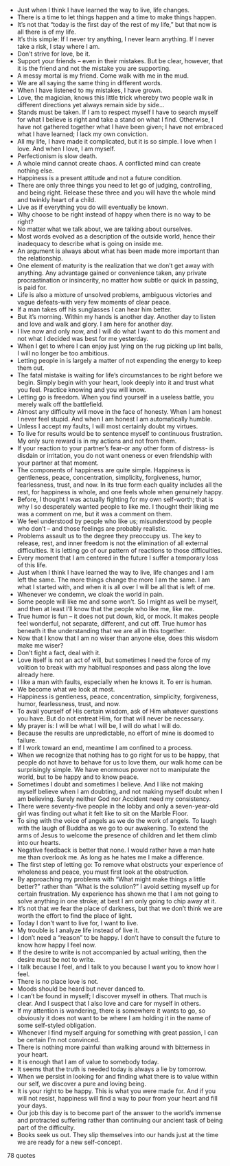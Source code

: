  - Just when I think I have learned the way to live, life changes.
 - There is a time to let things happen and a time to make things happen.
 - It’s not that “today is the first day of the rest of my life,” but that now is all there is of my life.
 - It’s this simple: If I never try anything, I never learn anything. If I never take a risk, I stay where I am.
 - Don’t strive for love, be it.
 - Support your friends – even in their mistakes. But be clear, however, that it is the friend and not the mistake you are supporting.
 - A messy mortal is my friend. Come walk with me in the mud.
 - We are all saying the same thing in different words.
 - When I have listened to my mistakes, I have grown.
 - Love, the magician, knows this little trick whereby two people walk in different directions yet always remain side by side...
 - Stands must be taken. If I am to respect myself I have to search myself for what I believe is right and take a stand on what I find. Otherwise, I have not gathered together what I have been given; I have not embraced what I have learned; I lack my own conviction.
 - All my life, I have made it complicated, but it is so simple. I love when I love. And when I love, I am myself.
 - Perfectionism is slow death.
 - A whole mind cannot create chaos. A conflicted mind can create nothing else.
 - Happiness is a present attitude and not a future condition.
 - There are only three things you need to let go of judging, controlling, and being right. Release these three and you will have the whole mind and twinkly heart of a child.
 - Live as if everything you do will eventually be known.
 - Why choose to be right instead of happy when there is no way to be right?
 - No matter what we talk about, we are talking about ourselves.
 - Most words evolved as a description of the outside world, hence their inadequacy to describe what is going on inside me.
 - An argument is always about what has been made more important than the relationship.
 - One element of maturity is the realization that we don’t get away with anything. Any advantage gained or convenience taken, any private procrastination or insincerity, no matter how subtle or quick in passing, is paid for.
 - Life is also a mixture of unsolved problems, ambiguous victories and vague defeats-with very few moments of clear peace.
 - If a man takes off his sunglasses I can hear him better.
 - But it’s morning. Within my hands is another day. Another day to listen and love and walk and glory. I am here for another day.
 - I live now and only now, and I will do what I want to do this moment and not what I decided was best for me yesterday.
 - When I get to where I can enjoy just lying on the rug picking up lint balls, I will no longer be too ambitious.
 - Letting people in is largely a matter of not expending the energy to keep them out.
 - The fatal mistake is waiting for life’s circumstances to be right before we begin. Simply begin with your heart, look deeply into it and trust what you feel. Practice knowing and you will know.
 - Letting go is freedom. When you find yourself in a useless battle, you merely walk off the battlefield.
 - Almost any difficulty will move in the face of honesty. When I am honest I never feel stupid. And when I am honest I am automatically humble.
 - Unless I accept my faults, I will most certainly doubt my virtues.
 - To live for results would be to sentence myself to continuous frustration. My only sure reward is in my actions and not from them.
 - If your reaction to your partner’s fear-or any other form of distress- is disdain or irritation, you do not want oneness or even friendship with your partner at that moment.
 - The components of happiness are quite simple. Happiness is gentleness, peace, concentration, simplicity, forgiveness, humor, fearlessness, trust, and now. In its true form each quality includes all the rest, for happiness is whole, and one feels whole when genuinely happy.
 - Before, I thought I was actually fighting for my own self-worth; that is why I so desperately wanted people to like me. I thought their liking me was a comment on me, but it was a comment on them.
 - We feel understood by people who like us; misunderstood by people who don’t – and those feelings are probably realistic.
 - Problems assault us to the degree they preoccupy us. The key to release, rest, and inner freedom is not the elimination of all external difficulties. It is letting go of our pattern of reactions to those difficulties.
 - Every moment that I am centered in the future I suffer a temporary loss of this life.
 - Just when I think I have learned the way to live, life changes and I am left the same. The more things change the more I am the same. I am what I started with, and when it is all over I will be all that is left of me.
 - Whenever we condemn, we cloak the world in pain.
 - Some people will like me and some won’t. So I might as well be myself, and then at least I’ll know that the people who like me, like me.
 - True humor is fun – it does not put down, kid, or mock. It makes people feel wonderful, not separate, different, and cut off. True humor has beneath it the understanding that we are all in this together.
 - Now that I know that I am no wiser than anyone else, does this wisdom make me wiser?
 - Don’t fight a fact, deal with it.
 - Love itself is not an act of will, but sometimes I need the force of my volition to break with my habitual responses and pass along the love already here.
 - I like a man with faults, especially when he knows it. To err is human.
 - We become what we look at most.
 - Happiness is gentleness, peace, concentration, simplicity, forgiveness, humor, fearlessness, trust, and now.
 - To avail yourself of His certain wisdom, ask of Him whatever questions you have. But do not entreat Him, for that will never be necessary.
 - My prayer is: I will be what I will be, I will do what I will do.
 - Because the results are unpredictable, no effort of mine is doomed to failure.
 - If I work toward an end, meantime I am confined to a process.
 - When we recognize that nothing has to go right for us to be happy, that people do not have to behave for us to love them, our walk home can be surprisingly simple. We have enormous power not to manipulate the world, but to be happy and to know peace.
 - Sometimes I doubt and sometimes I believe. And I like not making myself believe when I am doubting, and not making myself doubt when I am believing. Surely neither God nor Accident need my consistency.
 - There were seventy-five people in the lobby and only a seven-year-old girl was finding out what it felt like to sit on the Marble Floor.
 - To sing with the voice of angels as we do the work of angels. To laugh with the laugh of Buddha as we go to our awakening. To extend the arms of Jesus to welcome the presence of children and let them climb into our hearts.
 - Negative feedback is better that none. I would rather have a man hate me than overlook me. As long as he hates me I make a difference.
 - The first step of letting go: To remove what obstructs your experience of wholeness and peace, you must first look at the obstruction.
 - By approaching my problems with “What might make things a little better?” rather than “What is the solution?” I avoid setting myself up for certain frustration. My experience has shown me that I am not going to solve anything in one stroke; at best I am only going to chip away at it.
 - It’s not that we fear the place of darkness, but that we don’t think we are worth the effort to find the place of light.
 - Today I don’t want to live for, I want to live.
 - My trouble is I analyze life instead of live it.
 - I don’t need a “reason” to be happy. I don’t have to consult the future to know how happy I feel now.
 - If the desire to write is not accompanied by actual writing, then the desire must be not to write.
 - I talk because I feel, and I talk to you because I want you to know how I feel.
 - There is no place love is not.
 - Moods should be heard but never danced to.
 - I can’t be found in myself; I discover myself in others. That much is clear. And I suspect that I also love and care for myself in others.
 - If my attention is wandering, there is somewhere it wants to go, so obviously it does not want to be where I am holding it in the name of some self-styled obligation.
 - Whenever I find myself arguing for something with great passion, I can be certain I’m not convinced.
 - There is nothing more painful than walking around with bitterness in your heart.
 - It is enough that I am of value to somebody today.
 - It seems that the truth is needed today is always a lie by tomorrow.
 - When we persist in looking for and finding what there is to value within our self, we discover a pure and loving being.
 - It is your right to be happy. This is what you were made for. And if you will not resist, happiness will find a way to pour from your heart and fill your days.
 - Our job this day is to become part of the answer to the world’s immense and protracted suffering rather than continuing our ancient task of being part of the difficulty.
 - Books seek us out. They slip themselves into our hands just at the time we are ready for a new self-concept.

78 quotes